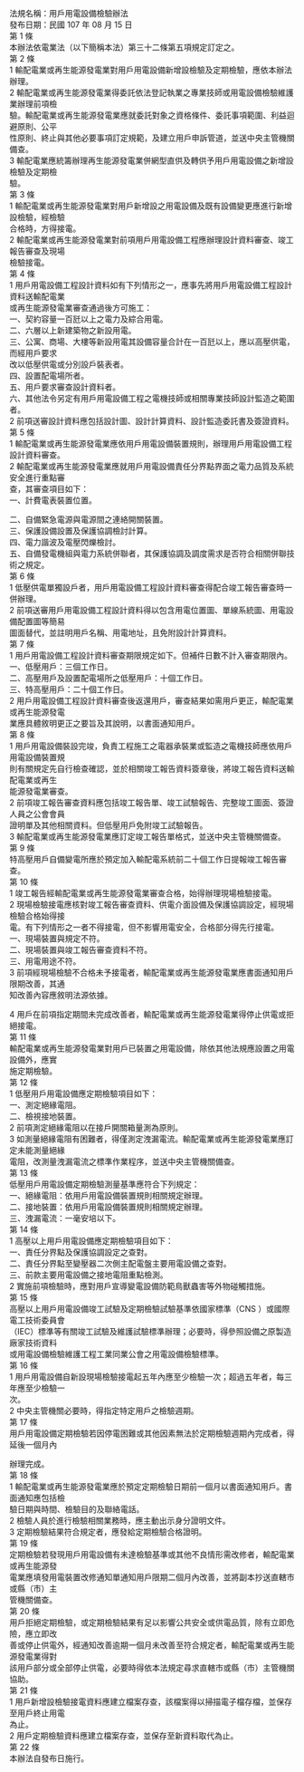 法規名稱：用戶用電設備檢驗辦法  
發布日期：民國 107 年 08 月 15 日  
第 1 條  
本辦法依電業法（以下簡稱本法）第三十二條第五項規定訂定之。  
第 2 條  
1 輸配電業或再生能源發電業對用戶用電設備新增設檢驗及定期檢驗，應依本辦法辦理。  
2 輸配電業或再生能源發電業得委託依法登記執業之專業技師或用電設備檢驗維護業辦理前項檢  
驗。輸配電業或再生能源發電業應就委託對象之資格條件、委託事項範圍、利益迴避原則、公平  
性原則、終止與其他必要事項訂定規範，及建立用戶申訴管道，並送中央主管機關備查。  
3 輸配電業應統籌辦理再生能源發電業併網型直供及轉供予用戶用電設備之新增設檢驗及定期檢  
驗。  
第 3 條  
1 輸配電業或再生能源發電業對用戶新增設之用電設備及既有設備變更應進行新增設檢驗，經檢驗  
合格時，方得接電。  
2 輸配電業或再生能源發電業對前項用戶用電設備工程應辦理設計資料審查、竣工報告審查及現場  
檢驗接電。  
第 4 條  
1 用戶用電設備工程設計資料如有下列情形之一，應事先將用戶用電設備工程設計資料送輸配電業  
或再生能源發電業審查通過後方可施工：  
一、契約容量一百瓩以上之電力及綜合用電。  
二、六層以上新建築物之新設用電。  
三、公寓、商場、大樓等新設用電其設備容量合計在一百瓩以上，應以高壓供電，而經用戶要求  
改以低壓供電或分別設戶裝表者。  
四、設置配電場所者。  
五、用戶要求審查設計資料者。  
六、其他法令另定有用戶用電設備工程之電機技師或相關專業技師設計監造之範圍者。  
2 前項送審設計資料應包括設計圖、設計計算資料、設計監造委託書及簽證資料。  
第 5 條  
1 輸配電業或再生能源發電業應依用戶用電設備裝置規則，辦理用戶用電設備工程設計資料審查。  
2 輸配電業或再生能源發電業應就用戶用電設備責任分界點界面之電力品質及系統安全進行重點審  
查，其審查項目如下：  
一、計費電表裝置位置。  


二、自備緊急電源與電源間之連絡開關裝置。  
三、保護設備設置及保護協調檢討計算。  
四、電力諧波及電壓閃爍檢討。  
五、自備發電機組與電力系統併聯者，其保護協調及調度需求是否符合相關併聯技術之規定。  
第 6 條  
1 低壓供電單獨設戶者，用戶用電設備工程設計資料審查得配合竣工報告審查時一併辦理。  
2 前項送審用戶用電設備工程設計資料得以包含用電位置圖、單線系統圖、用電設備配置圖等簡易  
圖面替代，並註明用戶名稱、用電地址，且免附設計計算資料。  
第 7 條  
1 用戶用電設備工程設計資料審查期限規定如下。但補件日數不計入審查期限內。  
一、低壓用戶：三個工作日。  
二、高壓用戶及設置配電場所之低壓用戶：十個工作日。  
三、特高壓用戶：二十個工作日。  
2 用戶用電設備工程設計資料審查後返還用戶，審查結果如需用戶更正，輸配電業或再生能源發電  
業應具體敘明更正之要旨及其說明，以書面通知用戶。  
第 8 條  
1 用戶用電設備裝設完竣，負責工程施工之電器承裝業或監造之電機技師應依用戶用電設備裝置規  
則有關規定先自行檢查確認，並於相關竣工報告資料簽章後，將竣工報告資料送輸配電業或再生  
能源發電業審查。  
2 前項竣工報告審查資料應包括竣工報告單、竣工試驗報告、完整竣工圖面、簽證人員之公會會員  
證明單及其他相關資料。但低壓用戶免附竣工試驗報告。  
3 輸配電業或再生能源發電業應訂定竣工報告單格式，並送中央主管機關備查。  
第 9 條  
特高壓用戶自備變電所應於預定加入輸配電系統前二十個工作日提報竣工報告審查。  
第 10 條  
1 竣工報告經輸配電業或再生能源發電業審查合格，始得辦理現場檢驗接電。  
2 現場檢驗接電應核對竣工報告審查資料、供電介面設備及保護協調設定，經現場檢驗合格始得接  
電。有下列情形之一者不得接電，但不影響用電安全，合格部分得先行接電。  
一、現場裝置與規定不符。  
二、現場裝置與竣工報告審查資料不符。  
三、用電用途不符。  
3 前項經現場檢驗不合格未予接電者，輸配電業或再生能源發電業應書面通知用戶限期改善，其通  
知改善內容應敘明法源依據。  


4 用戶在前項指定期間未完成改善者，輸配電業或再生能源發電業得停止供電或拒絕接電。  
第 11 條  
輸配電業或再生能源發電業對用戶已裝置之用電設備，除依其他法規應設置之用電設備外，應實  
施定期檢驗。  
第 12 條  
1 低壓用戶用電設備應定期檢驗項目如下：  
一、測定絕緣電阻。  
二、檢視接地裝置。  
2 前項測定絕緣電阻以在接戶開關箱量測為原則。  
3 如測量絕緣電阻有困難者，得僅測定洩漏電流。輸配電業或再生能源發電業應訂定未能測量絕緣  
電阻，改測量洩漏電流之標準作業程序，並送中央主管機關備查。  
第 13 條  
低壓用戶用電設備定期檢驗測量基準應符合下列規定：  
一、絕緣電阻：依用戶用電設備裝置規則相關規定辦理。  
二、接地裝置：依用戶用電設備裝置規則相關規定辦理。  
三、洩漏電流：一毫安培以下。  
第 14 條  
1 高壓以上用戶用電設備應定期檢驗項目如下：  
一、責任分界點及保護協調設定之查對。  
二、責任分界點至變壓器二次側主配電盤主要用電設備之查對。  
三、前款主要用電設備之接地電阻重點檢測。  
2 實施前項檢驗時，應對用戶宣導變電設備防範鳥獸蟲害等外物碰觸措施。  
第 15 條  
高壓以上用戶用電設備竣工試驗及定期檢驗試驗基準依國家標準（CNS ）或國際電工技術委員會  
（IEC）標準等有關竣工試驗及維護試驗標準辦理；必要時，得參照設備之原製造廠家技術資料  
或用電設備檢驗維護工程工業同業公會之用電設備檢驗標準。  
第 16 條  
1 用戶用電設備自新設現場檢驗接電起五年內應至少檢驗一次；超過五年者，每三年應至少檢驗一  
次。  
2 中央主管機關必要時，得指定特定用戶之檢驗週期。  
第 17 條  
用戶用電設備定期檢驗若因停電困難或其他因素無法於定期檢驗週期內完成者，得延後一個月內  


辦理完成。  
第 18 條  
1 輸配電業或再生能源發電業應於預定定期檢驗日期前一個月以書面通知用戶。書面通知應包括檢  
驗日期與時間、檢驗目的及聯絡電話。  
2 檢驗人員於進行檢驗相關業務時，應主動出示身分證明文件。  
3 定期檢驗結果符合規定者，應發給定期檢驗合格證明。  
第 19 條  
定期檢驗若發現用戶用電設備有未達檢驗基準或其他不良情形需改修者，輸配電業或再生能源發  
電業應填發用電裝置改修通知單通知用戶限期二個月內改善，並將副本抄送直轄市或縣（市）主  
管機關備查。  
第 20 條  
用戶拒絕定期檢驗，或定期檢驗結果有足以影響公共安全或供電品質，除有立即危險，應立即改  
善或停止供電外，經通知改善逾期一個月未改善至符合規定者，輸配電業或再生能源發電業得對  
該用戶部分或全部停止供電，必要時得依本法規定尋求直轄市或縣（市）主管機關協助。  
第 21 條  
1 用戶新增設檢驗接電資料應建立檔案存查，該檔案得以掃描電子檔存檔，並保存至用戶終止用電  
為止。  
2 用戶定期檢驗資料應建立檔案存查，並保存至新資料取代為止。  
第 22 條  
本辦法自發布日施行。  


